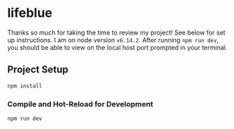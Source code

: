 # lifeblue

Thanks so much for taking the time to review my project! See below for set up instructions. I am on node version `v6.14.2`. After running `npm run dev`, you should be able to view on the local host port prompted in your terminal.

## Project Setup

```sh
npm install
```

### Compile and Hot-Reload for Development

```sh
npm run dev
```